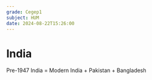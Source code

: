 ```yaml
---
grade: Cegep1
subject: HUM
date: 2024-08-22T15:26:00
---
```


# India

Pre-1947 India = Modern India + Pakistan + Bangladesh

